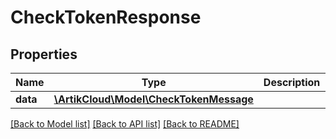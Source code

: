 # CheckTokenResponse

## Properties
Name | Type | Description | Notes
------------ | ------------- | ------------- | -------------
**data** | [**\ArtikCloud\Model\CheckTokenMessage**](CheckTokenMessage.md) |  | [optional] 

[[Back to Model list]](../README.md#documentation-for-models) [[Back to API list]](../README.md#documentation-for-api-endpoints) [[Back to README]](../README.md)


